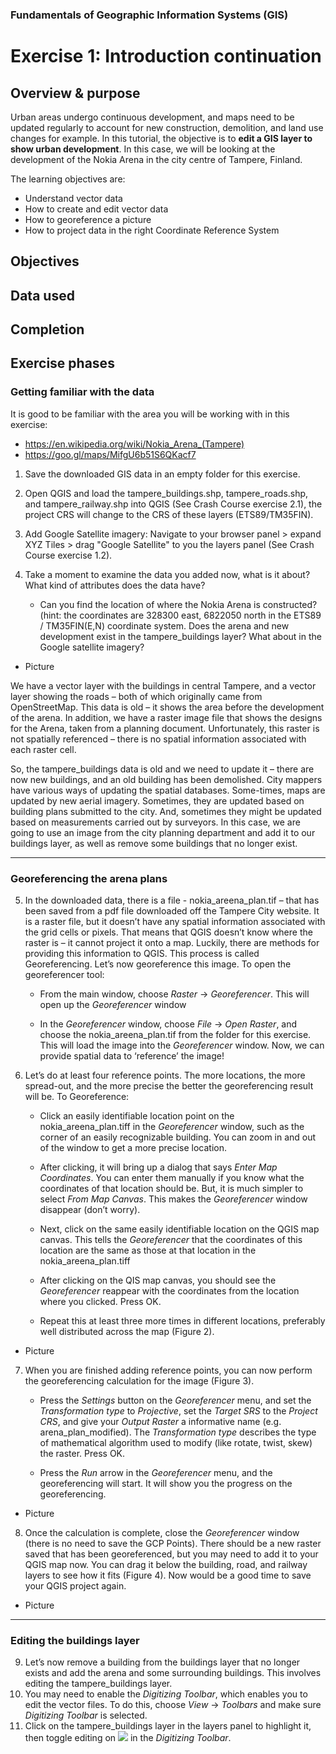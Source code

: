### Fundamentals of Geographic Information Systems (GIS)

# Exercise 1: Introduction continuation



## Overview & purpose
Urban areas undergo continuous development, and maps need to be updated regularly to account for new construction, demolition, and land use changes for example. In this tutorial, the objective is to **edit a GIS layer to show urban development**. In this case, we will be looking at the development of the Nokia Arena in the city centre of Tampere, Finland. 

The learning objectives are:
- Understand vector data
- How to create and edit vector data
- How to georeference a picture
- How to project data in the right Coordinate Reference System

## Objectives

## Data used

## Completion

## Exercise phases
### Getting familiar with the data
It is good to be familiar with the area you will be working with in this exercise:
- https://en.wikipedia.org/wiki/Nokia_Arena_(Tampere)
- https://goo.gl/maps/MifgU6b51S6QKacf7

1. Save the downloaded GIS data in an empty folder for this exercise.

2. Open QGIS and load the tampere_buildings.shp, tampere_roads.shp, and tampere_railway.shp into QGIS (See Crash Course exercise 2.1), the project CRS will change to the CRS of these layers (ETS89/TM35FIN).

3. Add Google Satellite imagery: Navigate to your browser panel > expand XYZ Tiles > drag "Google Satellite" to you the layers panel (See Crash Course exercise 1.2).

4. Take a moment to examine the data you added now, what is it about? What kind of attributes does the data have?
	- Can you find the location of where the Nokia Arena is constructed? (hint: the coordinates are 328300 east, 6822050 north in the ETS89 / TM35FIN(E,N) coordinate system. Does the arena and new development exist in the tampere_buildings layer? What about in the Google satellite imagery?

- Picture

We have a vector layer with the buildings in central Tampere, and a vector layer showing the roads – both of which originally came from OpenStreetMap. This data is old – it shows the area before the development of the arena. In addition, we have a raster image file that shows the designs for the Arena, taken from a planning document. Unfortunately, this raster is not spatially referenced – there is no spatial information associated with each raster cell.

So, the tampere_buildings data is old and we need to update it – there are now new buildings, and an old building has been demolished. City mappers have various ways of updating the spatial databases. Some-times, maps are updated by new aerial imagery. Sometimes, they are updated based on building plans submitted to the city. And, sometimes they might be updated based on measurements carried out by surveyors. In this case, we are going to use an image from the city planning department and add it to our buildings layer, as well as remove some buildings that no longer exist.

---

### Georeferencing the arena plans 

5. In the downloaded data, there is a file - nokia_areena_plan.tif – that has been saved from a pdf file downloaded off the Tampere City website. It is a raster file, but it doesn’t have any spatial information associated with the grid cells or pixels. That means that QGIS doesn’t know where the raster is – it cannot project it onto a map. Luckily, there are methods for providing this information to QGIS. This process is called Georeferencing. Let’s now georeference this image. To open the georeferencer tool:
	- From the main window, choose *Raster* -> *Georeferencer*. This will open up the *Georeferencer* window

	- In the *Georeferencer* window, choose *File* -> *Open Raster*, and choose the nokia_areena_plan.tif from the folder for this exercise. This will load the image into the *Georeferencer* window. Now, we can provide spatial data to ‘reference’ the image!

6. Let’s do at least four reference points. The more locations, the more spread-out, and the more precise the better the georeferencing result will be. To Georeference: 

	- Click an easily identifiable location point on the nokia_areena_plan.tiff in the *Georeferencer* window, such as the corner of an easily recognizable building. You can zoom in and out of the window to get a more precise location.
	
	- After clicking, it will bring up a dialog that says *Enter Map Coordinates*. You can enter them manually if you know what the coordinates of that location should be. But, it is much simpler to select *From Map Canvas*. This makes the *Georeferencer* window disappear (don’t worry).

	- Next, click on the same easily identifiable location on the QGIS map canvas. This tells the *Georeferencer* that the coordinates of this location are the same as those at that location in the nokia_areena_plan.tiff

	- After clicking on the QIS map canvas, you should see the *Georeferencer* reappear with the coordinates from the location where you clicked. Press OK.

	- Repeat this at least three more times in different locations, preferably well distributed across the map (Figure 2).

- Picture

7. When you are finished adding reference points, you can now perform the georeferencing calculation for the image (Figure 3).

	- Press the *Settings* button on the *Georeferencer* menu, and set the *Transformation type* to *Projective*, set the *Target SRS* to the *Project CRS*, and give your *Output Raster* a informative name (e.g. arena_plan_modified). The *Transformation type* describes the type of mathematical algorithm used to modify (like rotate, twist, skew) the raster. Press OK.

	- Press the *Run* arrow in the *Georeferencer* menu, and the georeferencing will start. It will show you the progress on the georeferencing.

- Picture

8. Once the calculation is complete, close the *Georeferencer* window (there is no need to save the GCP Points). There should be a new raster saved that has been georeferenced, but you may need to add it to your QGIS map now. You can drag it below the building, road, and railway layers to see how it fits (Figure 4). Now would be a good time to save your QGIS project again.

- Picture

---

### Editing the buildings layer

9. Let’s now remove a building from the buildings layer that no longer exists and add the arena and some surrounding buildings. This involves editing the tampere_buildings layer.
10. You may need to enable the *Digitizing Toolbar*, which enables you to edit the vector files. To do this, choose *View* -> *Toolbars* and make sure *Digitizing Toolbar* is selected. 
11. Click on the tampere_buildings layer in the layers panel to highlight it, then toggle editing on ![](https://docs.qgis.org/3.28/en/_images/mActionToggleEditing.png)  in the *Digitizing Toolbar*.




<!--stackedit_data:
eyJkaXNjdXNzaW9ucyI6eyJXcmFjeFYwYVZSSlI0SUp5Ijp7In
N0YXJ0Ijo2NzMsImVuZCI6NjgzLCJ0ZXh0IjoiT2JqZWN0aXZl
cyJ9LCJBR0NsRE1hanRLVkZGZ0x6Ijp7InN0YXJ0Ijo2ODUsIm
VuZCI6Njk3LCJ0ZXh0IjoiIyMgRGF0YSB1c2VkIn0sIjB2TE9q
dlFUYVdYVHp2aUgiOnsic3RhcnQiOjY5OSwiZW5kIjo3MTIsIn
RleHQiOiIjIyBDb21wbGV0aW9uIn0sIlc4UDdRWWZXWHJ2T1JG
cmQiOnsic3RhcnQiOjE3OTcsImVuZCI6MTgwNCwidGV4dCI6Il
BpY3R1cmUifSwiaUU3TmdBeFhnMGN6N3JDeSI6eyJzdGFydCI6
NDk1NSwiZW5kIjo0OTYyLCJ0ZXh0IjoiUGljdHVyZSJ9LCJOZH
pwUWZOM3FmOVdVQ0k0Ijp7InN0YXJ0Ijo1NjAyLCJlbmQiOjU2
MTEsInRleHQiOiItIFBpY3R1cmUifSwicGxpQ3VQVkZqaEdTc3
ZuUyI6eyJzdGFydCI6NTEwNiwiZW5kIjo1MTE0LCJ0ZXh0Ijoi
U2V0dGluZ3MifSwiU0RzVmZwQkg2SHhHTzdFRyI6eyJzdGFydC
I6NTk5MiwiZW5kIjo1OTk5LCJ0ZXh0IjoiUGljdHVyZSJ9LCJX
SDNXNms3aEs0Rk9LYWJqIjp7InN0YXJ0Ijo2MjE4LCJlbmQiOj
Y0MDIsInRleHQiOiIxMC4gWW91IG1heSBuZWVkIHRvIGVuYWJs
ZSB0aGUgKkRpZ2l0aXppbmcgVG9vbGJhciosIHdoaWNoIGVuYW
JsZXMgeW91IHRvIGVkaXTigKYifX0sImNvbW1lbnRzIjp7Img3
NjRtV0hiM0pZN3UxTk0iOnsiZGlzY3Vzc2lvbklkIjoiV3JhY3
hWMGFWUkpSNElKeSIsInN1YiI6ImdoOjQwMzA0Nzg4IiwidGV4
dCI6IkNvbWUgYmFjayB0byB0aGlzIGFmdGVyIGZpbmlzaGluZy
B0aGUgZXhlcmNpc2UgcGhhc2UiLCJjcmVhdGVkIjoxNjg2MjAy
MzAwMDkwfSwiQVFpNnVQVElvVDJHOUM1UiI6eyJkaXNjdXNzaW
9uSWQiOiJBR0NsRE1hanRLVkZGZ0x6Iiwic3ViIjoiZ2g6NDAz
MDQ3ODgiLCJ0ZXh0IjoiU2FtZSBhcyBhYm92ZSIsImNyZWF0ZW
QiOjE2ODYyMDIzMjE0MTB9LCJOOUE2NkcwaTJRUVVFRzZuIjp7
ImRpc2N1c3Npb25JZCI6IjB2TE9qdlFUYVdYVHp2aUgiLCJzdW
IiOiJnaDo0MDMwNDc4OCIsInRleHQiOiJTYW1lIGFzIGFib3Zl
IiwiY3JlYXRlZCI6MTY4NjIwMjMyOTQ4Mn0sImpZVGhEc0tmV0
xBcFRwVloiOnsiZGlzY3Vzc2lvbklkIjoiVzhQN1FZZldYcnZP
UkZyZCIsInN1YiI6ImdoOjQwMzA0Nzg4IiwidGV4dCI6IkdpdG
h1YiIsImNyZWF0ZWQiOjE2ODYyMDQ3NTE3Nzd9LCJlc0FtZ3Rw
R1VaMVVGRmxNIjp7ImRpc2N1c3Npb25JZCI6ImlFN05nQXhYZz
BjejdyQ3kiLCJzdWIiOiJnaDo0MDMwNDc4OCIsInRleHQiOiJH
aXRodWIiLCJjcmVhdGVkIjoxNjg2MjA0NzY1NTc5fSwidnBFek
pqOXVieW1GTERjcCI6eyJkaXNjdXNzaW9uSWQiOiJOZHpwUWZO
M3FmOVdVQ0k0Iiwic3ViIjoiZ2g6NDAzMDQ3ODgiLCJ0ZXh0Ij
oiR2l0aHViIiwiY3JlYXRlZCI6MTY4NjIwNDg1NjMzN30sIlhw
QW5KSGFhMHA4VFhoWE8iOnsiZGlzY3Vzc2lvbklkIjoicGxpQ3
VQVkZqaEdTc3ZuUyIsInN1YiI6ImdoOjQwMzA0Nzg4IiwidGV4
dCI6IlBpY3R1cmUiLCJjcmVhdGVkIjoxNjg2MjA0OTE2NzcwfS
wiTm1aSTZDb3padzg1Z3NDMyI6eyJkaXNjdXNzaW9uSWQiOiJT
RHNWZnBCSDZIeEdPN0VHIiwic3ViIjoiZ2g6NDAzMDQ3ODgiLC
J0ZXh0IjoiR2l0aHViIiwiY3JlYXRlZCI6MTY4NjIwNTI3NTI0
MX0sImhCZDh2b1VBYllvYUtFbEEiOnsiZGlzY3Vzc2lvbklkIj
oiV0gzVzZrN2hLNEZPS2FiaiIsInN1YiI6ImdoOjQwMzA0Nzg4
IiwidGV4dCI6IkFkZCBpbnRyb2R1Y3Rpb24gdG8gdGhpcyBpbi
B0aGVvcnkiLCJjcmVhdGVkIjoxNjg2MjA1Mzk5NDA5fX0sImhp
c3RvcnkiOls5NzIyODE5MTIsLTE1OTU0ODY1NzZdfQ==
-->